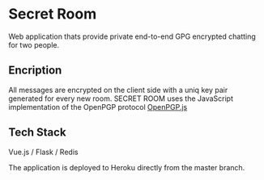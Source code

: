# Secret Room
Web application thats provide private end-to-end GPG encrypted chatting for two people.

## Encription
All messages are encrypted on the client side with a uniq key pair generated for every new room.
SECRET ROOM uses the JavaScript implementation of the OpenPGP protocol [OpenPGP.js](https://github.com/openpgpjs/openpgpjs)

## Tech Stack
Vue.js / Flask / Redis

The application is deployed to Heroku directly from the master branch.
